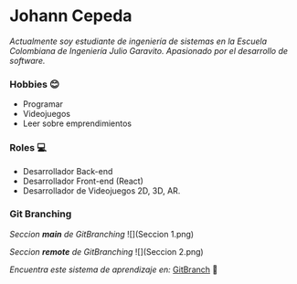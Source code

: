 # Johann Cepeda
_Actualmente soy estudiante de ingeniería de sistemas en la Escuela Colombiana de Ingeniería Julio Garavito. Apasionado por el desarrollo de software._

### Hobbies :blush:

* Programar
* Videojuegos
* Leer sobre emprendimientos

### Roles :computer:

* Desarrollador Back-end
* Desarrollador Front-end (React)
* Desarrollador de Videojuegos 2D, 3D, AR.

### Git Branching
_Seccion **_main_** de GitBranching_
![](Seccion 1.png)

_Seccion **_remote_** de GitBranching_
![](Seccion 2.png)

_Encuentra este sistema de aprendizaje en:_
[GitBranch](https://learngitbranching.js.org/?locale=es_AR) :memo:


